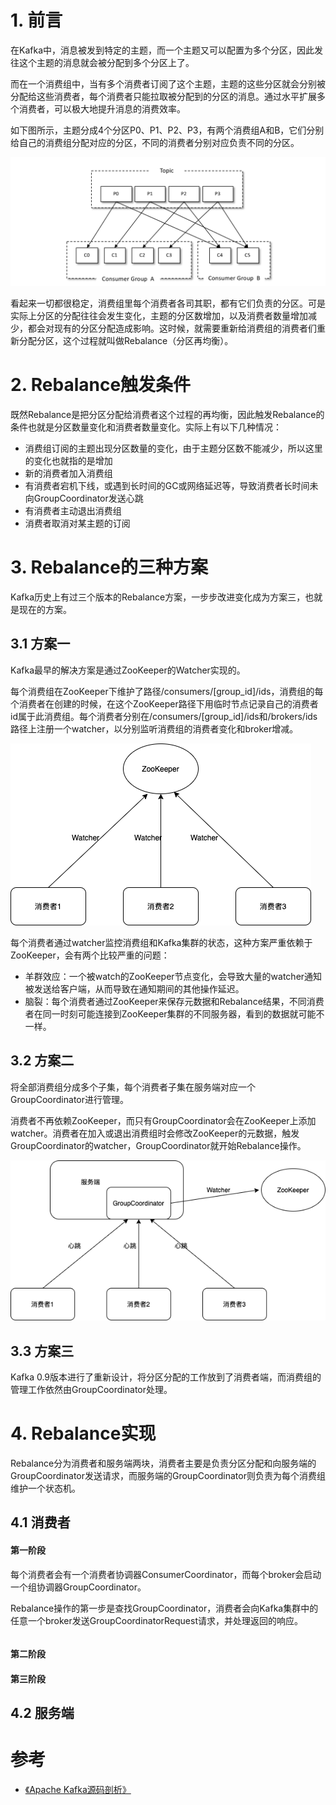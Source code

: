 # 1. 前言

在Kafka中，消息被发到特定的主题，而一个主题又可以配置为多个分区，因此发往这个主题的消息就会被分配到多个分区上了。

而在一个消费组中，当有多个消费者订阅了这个主题，主题的这些分区就会分别被分配给这些消费者，每个消费者只能拉取被分配到的分区的消息。通过水平扩展多个消费者，可以极大地提升消息的消费效率。

如下图所示，主题分成4个分区P0、P1、P2、P3，有两个消费组A和B，它们分别给自己的消费组分配对应的分区，不同的消费者分别对应负责不同的分区。

![kafka_2_consumer_group](image/kafka_2_consumer_group.png)

看起来一切都很稳定，消费组里每个消费者各司其职，都有它们负责的分区。可是实际上分区的分配往往会发生变化，主题的分区数增加，以及消费者数量增加减少，都会对现有的分区分配造成影响。这时候，就需要重新给消费组的消费者们重新分配分区，这个过程就叫做Rebalance（分区再均衡）。



# 2. Rebalance触发条件

既然Rebalance是把分区分配给消费者这个过程的再均衡，因此触发Rebalance的条件也就是分区数量变化和消费者数量变化。实际上有以下几种情况：

- 消费组订阅的主题出现分区数量的变化，由于主题分区数不能减少，所以这里的变化也就指的是增加
- 新的消费者加入消费组
- 有消费者宕机下线，或遇到长时间的GC或网络延迟等，导致消费者长时间未向GroupCoordinator发送心跳
- 有消费者主动退出消费组
- 消费者取消对某主题的订阅



# 3. Rebalance的三种方案

Kafka历史上有过三个版本的Rebalance方案，一步步改进变化成为方案三，也就是现在的方案。

## 3.1 方案一

Kafka最早的解决方案是通过ZooKeeper的Watcher实现的。

每个消费组在ZooKeeper下维护了路径/consumers/[group_id]/ids，消费组的每个消费者在创建的时候，在这个ZooKeeper路径下用临时节点记录自己的消费者id属于此消费组。每个消费者分别在/consumers/[group_id]/ids和/brokers/ids路径上注册一个watcher，以分别监听消费组的消费者变化和broker增减。

![kafka_rebalance_plan1](image/kafka_rebalance_plan1.png)

每个消费者通过watcher监控消费组和Kafka集群的状态，这种方案严重依赖于ZooKeeper，会有两个比较严重的问题：

- 羊群效应：一个被watch的ZooKeeper节点变化，会导致大量的watcher通知被发送给客户端，从而导致在通知期间的其他操作延迟。
- 脑裂：每个消费者通过ZooKeeper来保存元数据和Rebalance结果，不同消费者在同一时刻可能连接到ZooKeeper集群的不同服务器，看到的数据就可能不一样。

## 3.2 方案二

将全部消费组分成多个子集，每个消费者子集在服务端对应一个GroupCoordinator进行管理。

消费者不再依赖ZooKeeper，而只有GroupCoordinator会在ZooKeeper上添加watcher。消费者在加入或退出消费组时会修改ZooKeeper的元数据，触发GroupCoordinator的watcher，GroupCoordinator就开始Rebalance操作。

![kafka_rebalance_plan2](image/kafka_rebalance_plan2.png)

## 3.3 方案三

Kafka 0.9版本进行了重新设计，将分区分配的工作放到了消费者端，而消费组的管理工作依然由GroupCoordinator处理。



# 4. Rebalance实现

Rebalance分为消费者和服务端两块，消费者主要是负责分区分配和向服务端的GroupCoordinator发送请求，而服务端的GroupCoordinator则负责为每个消费组维护一个状态机。

## 4.1 消费者

#### 第一阶段

每个消费者会有一个消费者协调器ConsumerCoordinator，而每个broker会启动一个组协调器GroupCoordinator。

Rebalance操作的第一步是查找GroupCoordinator，消费者会向Kafka集群中的任意一个broker发送GroupCoordinatorRequest请求，并处理返回的响应。

```java

```



#### 第二阶段

#### 第三阶段

## 4.2 服务端



# 参考

- [《Apache Kafka源码剖析》](https://book.douban.com/subject/27038473/)

